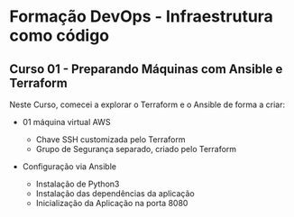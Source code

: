 # Formação DevOps - Infraestrutura como código
## Curso 01 - Preparando Máquinas com Ansible e Terraform

Neste Curso, comecei a explorar o Terraform e o Ansible de forma a criar:

- 01 máquina virtual AWS

  - Chave SSH customizada pelo Terraform
  - Grupo de Segurança separado, criado pelo Terraform


- Configuração via Ansible

  - Instalação de Python3
  - Instalação das dependências da aplicação
  - Inicialização da Aplicação na porta 8080